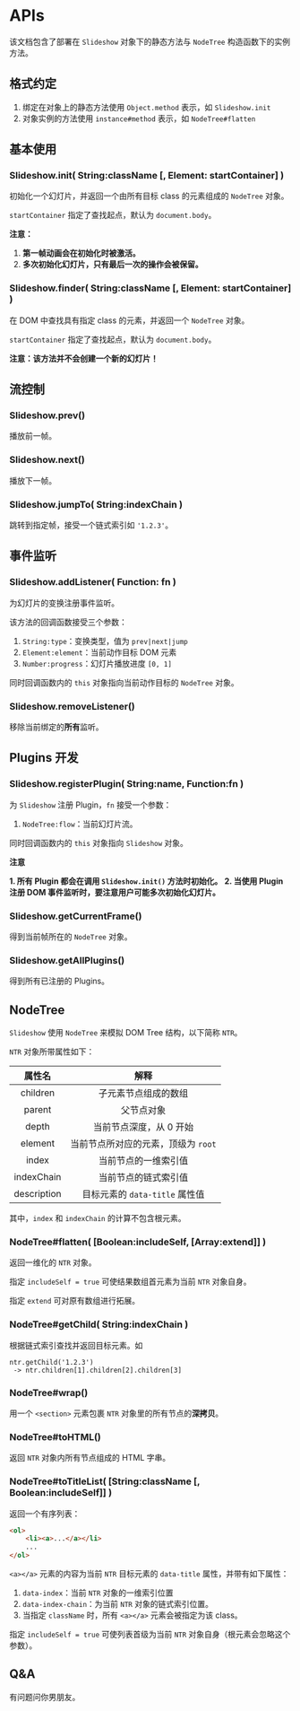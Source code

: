# APIs

该文档包含了部署在 `Slideshow` 对象下的静态方法与 `NodeTree` 构造函数下的实例方法。

## 格式约定

1. 绑定在对象上的静态方法使用 `Object.method` 表示，如 `Slideshow.init` 
2. 对象实例的方法使用 `instance#method` 表示，如 `NodeTree#flatten`


## 基本使用

### Slideshow.init( String:className [, Element: startContainer] )

初始化一个幻灯片，并返回一个由所有目标 class 的元素组成的 `NodeTree` 对象。

`startContainer` 指定了查找起点，默认为 `document.body`。

**注意：**

1. **第一帧动画会在初始化时被激活。**
2. **多次初始化幻灯片，只有最后一次的操作会被保留。**

### Slideshow.finder( String:className [, Element: startContainer] )

在 DOM 中查找具有指定 class 的元素，并返回一个 `NodeTree` 对象。

`startContainer` 指定了查找起点，默认为 `document.body`。

**注意：该方法并不会创建一个新的幻灯片！**

## 流控制

### Slideshow.prev()

播放前一帧。

### Slideshow.next()

播放下一帧。

### Slideshow.jumpTo( String:indexChain )

跳转到指定帧，接受一个链式索引如 `'1.2.3'`。

## 事件监听

### Slideshow.addListener( Function: fn )

为幻灯片的变换注册事件监听。

该方法的回调函数接受三个参数：

1. `String:type`：变换类型，值为 `prev|next|jump`
2. `Element:element`：当前动作目标 DOM 元素
3. `Number:progress`：幻灯片播放进度 `[0, 1]`

同时回调函数内的 `this` 对象指向当前动作目标的 `NodeTree` 对象。

### Slideshow.removeListener()

移除当前绑定的**所有**监听。

## Plugins 开发

### Slideshow.registerPlugin( String:name, Function:fn )

为 `Slideshow` 注册 Plugin，`fn` 接受一个参数：

1. `NodeTree:flow`：当前幻灯片流。

同时回调函数内的 `this` 对象指向 `Slideshow` 对象。

**注意**

**1. 所有 Plugin 都会在调用 `Slideshow.init()` 方法时初始化。**
**2. 当使用 Plugin 注册 DOM 事件监听时，要注意用户可能多次初始化幻灯片。**

### Slideshow.getCurrentFrame()

得到当前帧所在的 `NodeTree` 对象。

### Slideshow.getAllPlugins()

得到所有已注册的 Plugins。

## NodeTree

`Slideshow` 使用 `NodeTree` 来模拟 DOM Tree 结构，以下简称 `NTR`。

`NTR` 对象所带属性如下：

| 属性名       | 解释                          |
| :-----:     | :-----------------:           |
| children    | 子元素节点组成的数组            |
| parent      | 父节点对象                     |
| depth       | 当前节点深度，从 0 开始         |
| element     | 当前节点所对应的元素，顶级为 `root`|
| index       | 当前节点的一维索引值             |
| indexChain  | 当前节点的链式索引值            |
| description | 目标元素的 `data-title` 属性值 |

其中，`index` 和 `indexChain` 的计算不包含根元素。

### NodeTree#flatten( [Boolean:includeSelf, [Array:extend]] )

返回一维化的 `NTR` 对象。

指定 `includeSelf = true` 可使结果数组首元素为当前 `NTR` 对象自身。

指定 `extend` 可对原有数组进行拓展。

### NodeTree#getChild( String:indexChain )

根据链式索引查找并返回目标元素。如

```
ntr.getChild('1.2.3')
 -> ntr.children[1].children[2].children[3]
```

### NodeTree#wrap()

用一个 `<section>` 元素包裹 `NTR` 对象里的所有节点的**深拷贝**。

### NodeTree#toHTML()

返回 `NTR` 对象内所有节点组成的 HTML 字串。

### NodeTree#toTitleList( [String:className [, Boolean:includeSelf]] )

返回一个有序列表：

```html
<ol>
    <li><a>...</a></li>
    ...
</ol>
```

`<a></a>` 元素的内容为当前 `NTR` 目标元素的 `data-title` 属性，并带有如下属性：

1. `data-index`：当前 `NTR` 对象的一维索引位置
2. `data-index-chain`：为当前 `NTR` 对象的链式索引位置。
3. 当指定 `className` 时，所有 `<a></a>` 元素会被指定为该 class。

指定 `includeSelf = true` 可使列表首级为当前 `NTR` 对象自身（根元素会忽略这个参数）。

## Q&A

有问题问你男朋友。